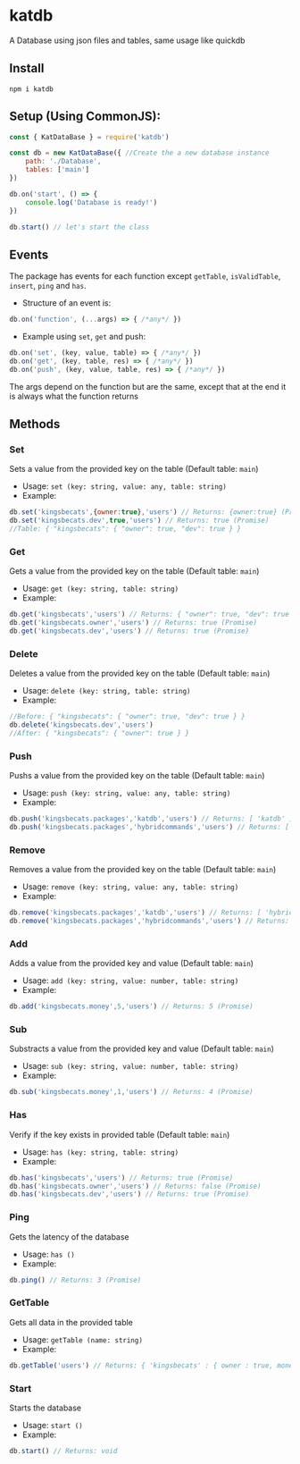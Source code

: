 # katdb
A Database using json files and tables, same usage like quickdb

## Install
```fix
npm i katdb
```

## Setup (Using CommonJS):
```js
const { KatDataBase } = require('katdb')

const db = new KatDataBase({ //Create the a new database instance
    path: './Database',
    tables: ['main']
})

db.on('start', () => {
    console.log('Database is ready!')
})

db.start() // let's start the class
```

## Events
The package has events for each function except `getTable`, `isValidTable`, `insert`, `ping` and `has`.
- Structure of an event is:
```js
db.on('function', (...args) => { /*any*/ })
```
- Example using `set`, `get` and push:
```js
db.on('set', (key, value, table) => { /*any*/ })
db.on('get', (key, table, res) => { /*any*/ })
db.on('push', (key, value, table, res) => { /*any*/ })
```
The args depend on the function but are the same, except that at the end it is always what the function returns

## Methods
### Set
Sets a value from the provided key on the table (Default table: `main`)
- Usage: `set (key: string, value: any, table: string)`
- Example:
```js
db.set('kingsbecats',{owner:true},'users') // Returns: {owner:true} (Promise)
db.set('kingsbecats.dev',true,'users') // Returns: true (Promise)
//Table: { "kingsbecats": { "owner": true, "dev": true } }
```

### Get
Gets a value from the provided key on the table (Default table: `main`)
- Usage: `get (key: string, table: string)`
- Example:
```js
db.get('kingsbecats','users') // Returns: { "owner": true, "dev": true } (Promise)
db.get('kingsbecats.owner','users') // Returns: true (Promise)
db.get('kingsbecats.dev','users') // Returns: true (Promise)
```

### Delete
Deletes a value from the provided key on the table (Default table: `main`)
- Usage: `delete (key: string, table: string)`
- Example:
```js
//Before: { "kingsbecats": { "owner": true, "dev": true } }
db.delete('kingsbecats.dev','users')
//After: { "kingsbecats": { "owner": true } }
```

### Push
Pushs a value from the provided key on the table (Default table: `main`)
- Usage: `push (key: string, value: any, table: string)`
- Example:
```js
db.push('kingsbecats.packages','katdb','users') // Returns: [ 'katdb' ] (Promise)
db.push('kingsbecats.packages','hybridcommands','users') // Returns: [ 'katdb', 'hybridcommands' ] (Promise)
```

### Remove
Removes a value from the provided key on the table (Default table: `main`)
- Usage: `remove (key: string, value: any, table: string)`
- Example:
```js
db.remove('kingsbecats.packages','katdb','users') // Returns: [ 'hybridcommands' ] (Promise)
db.remove('kingsbecats.packages','hybridcommands','users') // Returns: [ ] (Promise)
```

### Add
Adds a value from the provided key and value (Default table: `main`)
- Usage: `add (key: string, value: number, table: string)`
- Example:
```js
db.add('kingsbecats.money',5,'users') // Returns: 5 (Promise)
```

### Sub
Substracts a value from the provided key and value (Default table: `main`)
- Usage: `sub (key: string, value: number, table: string)`
- Example:
```js
db.sub('kingsbecats.money',1,'users') // Returns: 4 (Promise)
```

### Has
Verify if the key exists in provided table (Default table: `main`)
- Usage: `has (key: string, table: string)`
- Example:
```js
db.has('kingsbecats','users') // Returns: true (Promise)
db.has('kingsbecats.owner','users') // Returns: false (Promise)
db.has('kingsbecats.dev','users') // Returns: true (Promise)
```

### Ping
Gets the latency of the database
- Usage: `has ()`
- Example:
```js
db.ping() // Returns: 3 (Promise)
```

### GetTable
Gets all data in the provided table
- Usage: `getTable (name: string)`
- Example:
```js
db.getTable('users') // Returns: { 'kingsbecats' : { owner : true, money : 4, packages : [ ] } } (Promise)
```

### Start
Starts the database
- Usage: `start ()`
- Example:
```js
db.start() // Returns: void
```